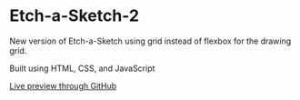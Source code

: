 # Etch-a-Sketch-2
New version of Etch-a-Sketch using grid instead of flexbox for the drawing grid.
<p>Built using HTML, CSS, and JavaScript</p>
<p><a href="https://liambaldyga.github.io/Etch-a-Sketch-2/">Live preview through GitHub</a></p>
